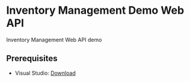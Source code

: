 # Inventory Management Demo Web API #

Inventory Management Web API demo


## Prerequisites ##

* Visual Studio: [Download][vs download]


[vs download]: https://visualstudio.microsoft.com/downloads/?WT.mc_id=github-0000-juyoo
